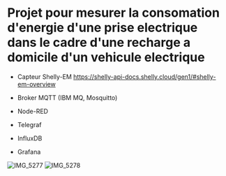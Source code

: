 # Projet pour mesurer la consomation d'energie d'une prise electrique dans le cadre d'une recharge a domicile d'un vehicule electrique

* Capteur Shelly-EM https://shelly-api-docs.shelly.cloud/gen1/#shelly-em-overview

* Broker MQTT (IBM MQ, Mosquitto)
* Node-RED
* Telegraf
* InfluxDB
* Grafana


![IMG_5277](https://user-images.githubusercontent.com/98417110/175973803-466c8f32-6263-46f4-92b0-768c66dc93bc.PNG)
![IMG_5278](https://user-images.githubusercontent.com/98417110/175972938-9cf24b33-3163-47f4-8c56-558285a9f3d8.PNG)

